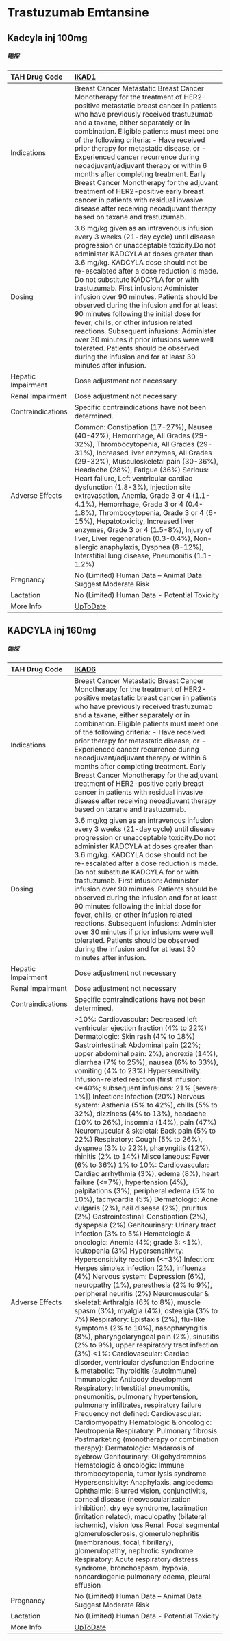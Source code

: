 # Trastuzumab Emtansine

## Kadcyla inj 100mg

##### 臨採

| TAH Drug Code      | [IKAD1](https://www.tahsda.org.tw/drugs/hissearch.php?drug_code=IKAD1)                                                                                                                                                                                                                                                                                                                                                                                                                                                                                                                                                                                                                                                    |
|:-------------------|:--------------------------------------------------------------------------------------------------------------------------------------------------------------------------------------------------------------------------------------------------------------------------------------------------------------------------------------------------------------------------------------------------------------------------------------------------------------------------------------------------------------------------------------------------------------------------------------------------------------------------------------------------------------------------------------------------------------------------|
| Indications        | Breast Cancer Metastatic Breast Cancer Monotherapy for the treatment of HER2-positive metastatic breast cancer in patients who have previously received trastuzumab and a taxane, either separately or in combination. Eligible patients must meet one of the following criteria: - Have received prior therapy for metastatic disease, or - Experienced cancer recurrence during neoadjuvant/adjuvant therapy or within 6 months after completing treatment. Early Breast Cancer Monotherapy for the adjuvant treatment of HER2-positive early breast cancer in patients with residual invasive disease after receiving neoadjuvant therapy based on taxane and trastuzumab.                                             |
| Dosing             | 3.6 mg/kg given as an intravenous infusion every 3 weeks (21-day cycle) until disease progression or unacceptable toxicity.Do not administer KADCYLA at doses greater than 3.6 mg/kg. KADCYLA dose should not be re-escalated after a dose reduction is made. Do not substitute KADCYLA for or with trastuzumab. First infusion: Administer infusion over 90 minutes. Patients should be observed during the infusion and for at least 90 minutes following the initial dose for fever, chills, or other infusion related reactions. Subsequent infusions: Administer over 30 minutes if prior infusions were well tolerated. Patients should be observed during the infusion and for at least 30 minutes after infusion. |
| Hepatic Impairment | Dose adjustment not necessary                                                                                                                                                                                                                                                                                                                                                                                                                                                                                                                                                                                                                                                                                             |
| Renal Impairment   | Dose adjustment not necessary                                                                                                                                                                                                                                                                                                                                                                                                                                                                                                                                                                                                                                                                                             |
| Contraindications  | Specific contraindications have not been determined.                                                                                                                                                                                                                                                                                                                                                                                                                                                                                                                                                                                                                                                                      |
| Adverse Effects    | Common: Constipation (17-27%), Nausea (40-42%), Hemorrhage, All Grades (29-32%), Thrombocytopenia, All Grades (29-31%), Increased liver enzymes, All Grades (29-32%), Musculoskeletal pain (30-36%), Headache (28%), Fatigue (36%) Serious: Heart failure, Left ventricular cardiac dysfunction (1.8-3%), Injection site extravasation, Anemia, Grade 3 or 4 (1.1-4.1%), Hemorrhage, Grade 3 or 4 (0.4-1.8%), Thrombocytopenia, Grade 3 or 4 (6-15%), Hepatotoxicity, Increased liver enzymes, Grade 3 or 4 (1.5-8%), Injury of liver, Liver regeneration (0.3-0.4%), Non-allergic anaphylaxis, Dyspnea (8-12%), Interstitial lung disease, Pneumonitis (1.1-1.2%)                                                        |
| Pregnancy          | No (Limited) Human Data – Animal Data Suggest Moderate Risk                                                                                                                                                                                                                                                                                                                                                                                                                                                                                                                                                                                                                                                               |
| Lactation          | No (Limited) Human Data - Potential Toxicity                                                                                                                                                                                                                                                                                                                                                                                                                                                                                                                                                                                                                                                                              |
| More Info          | [UpToDate](https://www.uptodate.com/contents/trastuzumab-emtansine-drug-information)                                                                                                                                                                                                                                                                                                                                                                                                                                                                                                                                                                                                                                      |

## KADCYLA inj 160mg

##### 臨採

| TAH Drug Code      | [IKAD6](https://www.tahsda.org.tw/drugs/hissearch.php?drug_code=IKAD6)                                                                                                                                                                                                                                                                                                                                                                                                                                                                                                                                                                                                                                                                                                                                                                                                                                                                                                                                                                                                                                                                                                                                                                                                                                                                                                                                                                                                                                                                                                                                                                                                                                                                                                                                                                                                                                                                                                                                                                                                                                                                                                                                                                                                                                                                                                                                                                                                                                                                                                                                                                                                                                                                                     |
|:-------------------|:-----------------------------------------------------------------------------------------------------------------------------------------------------------------------------------------------------------------------------------------------------------------------------------------------------------------------------------------------------------------------------------------------------------------------------------------------------------------------------------------------------------------------------------------------------------------------------------------------------------------------------------------------------------------------------------------------------------------------------------------------------------------------------------------------------------------------------------------------------------------------------------------------------------------------------------------------------------------------------------------------------------------------------------------------------------------------------------------------------------------------------------------------------------------------------------------------------------------------------------------------------------------------------------------------------------------------------------------------------------------------------------------------------------------------------------------------------------------------------------------------------------------------------------------------------------------------------------------------------------------------------------------------------------------------------------------------------------------------------------------------------------------------------------------------------------------------------------------------------------------------------------------------------------------------------------------------------------------------------------------------------------------------------------------------------------------------------------------------------------------------------------------------------------------------------------------------------------------------------------------------------------------------------------------------------------------------------------------------------------------------------------------------------------------------------------------------------------------------------------------------------------------------------------------------------------------------------------------------------------------------------------------------------------------------------------------------------------------------------------------------------------|
| Indications        | Breast Cancer Metastatic Breast Cancer Monotherapy for the treatment of HER2-positive metastatic breast cancer in patients who have previously received trastuzumab and a taxane, either separately or in combination. Eligible patients must meet one of the following criteria: - Have received prior therapy for metastatic disease, or - Experienced cancer recurrence during neoadjuvant/adjuvant therapy or within 6 months after completing treatment. Early Breast Cancer Monotherapy for the adjuvant treatment of HER2-positive early breast cancer in patients with residual invasive disease after receiving neoadjuvant therapy based on taxane and trastuzumab.                                                                                                                                                                                                                                                                                                                                                                                                                                                                                                                                                                                                                                                                                                                                                                                                                                                                                                                                                                                                                                                                                                                                                                                                                                                                                                                                                                                                                                                                                                                                                                                                                                                                                                                                                                                                                                                                                                                                                                                                                                                                              |
| Dosing             | 3.6 mg/kg given as an intravenous infusion every 3 weeks (21-day cycle) until disease progression or unacceptable toxicity.Do not administer KADCYLA at doses greater than 3.6 mg/kg. KADCYLA dose should not be re-escalated after a dose reduction is made. Do not substitute KADCYLA for or with trastuzumab. First infusion: Administer infusion over 90 minutes. Patients should be observed during the infusion and for at least 90 minutes following the initial dose for fever, chills, or other infusion related reactions. Subsequent infusions: Administer over 30 minutes if prior infusions were well tolerated. Patients should be observed during the infusion and for at least 30 minutes after infusion.                                                                                                                                                                                                                                                                                                                                                                                                                                                                                                                                                                                                                                                                                                                                                                                                                                                                                                                                                                                                                                                                                                                                                                                                                                                                                                                                                                                                                                                                                                                                                                                                                                                                                                                                                                                                                                                                                                                                                                                                                                  |
| Hepatic Impairment | Dose adjustment not necessary                                                                                                                                                                                                                                                                                                                                                                                                                                                                                                                                                                                                                                                                                                                                                                                                                                                                                                                                                                                                                                                                                                                                                                                                                                                                                                                                                                                                                                                                                                                                                                                                                                                                                                                                                                                                                                                                                                                                                                                                                                                                                                                                                                                                                                                                                                                                                                                                                                                                                                                                                                                                                                                                                                                              |
| Renal Impairment   | Dose adjustment not necessary                                                                                                                                                                                                                                                                                                                                                                                                                                                                                                                                                                                                                                                                                                                                                                                                                                                                                                                                                                                                                                                                                                                                                                                                                                                                                                                                                                                                                                                                                                                                                                                                                                                                                                                                                                                                                                                                                                                                                                                                                                                                                                                                                                                                                                                                                                                                                                                                                                                                                                                                                                                                                                                                                                                              |
| Contraindications  | Specific contraindications have not been determined.                                                                                                                                                                                                                                                                                                                                                                                                                                                                                                                                                                                                                                                                                                                                                                                                                                                                                                                                                                                                                                                                                                                                                                                                                                                                                                                                                                                                                                                                                                                                                                                                                                                                                                                                                                                                                                                                                                                                                                                                                                                                                                                                                                                                                                                                                                                                                                                                                                                                                                                                                                                                                                                                                                       |
| Adverse Effects    | >10%: Cardiovascular: Decreased left ventricular ejection fraction (4% to 22%) Dermatologic: Skin rash (4% to 18%) Gastrointestinal: Abdominal pain (22%; upper abdominal pain: 2%), anorexia (14%), diarrhea (7% to 25%), nausea (6% to 33%), vomiting (4% to 23%) Hypersensitivity: Infusion-related reaction (first infusion: <=40%; subsequent infusions: 21% [severe: 1%]) Infection: Infection (20%) Nervous system: Asthenia (5% to 42%), chills (5% to 32%), dizziness (4% to 13%), headache (10% to 26%), insomnia (14%), pain (47%) Neuromuscular & skeletal: Back pain (5% to 22%) Respiratory: Cough (5% to 26%), dyspnea (3% to 22%), pharyngitis (12%), rhinitis (2% to 14%) Miscellaneous: Fever (6% to 36%) 1% to 10%: Cardiovascular: Cardiac arrhythmia (3%), edema (8%), heart failure (<=7%), hypertension (4%), palpitations (3%), peripheral edema (5% to 10%), tachycardia (5%) Dermatologic: Acne vulgaris (2%), nail disease (2%), pruritus (2%) Gastrointestinal: Constipation (2%), dyspepsia (2%) Genitourinary: Urinary tract infection (3% to 5%) Hematologic & oncologic: Anemia (4%; grade 3: <1%), leukopenia (3%) Hypersensitivity: Hypersensitivity reaction (<=3%) Infection: Herpes simplex infection (2%), influenza (4%) Nervous system: Depression (6%), neuropathy (1%), paresthesia (2% to 9%), peripheral neuritis (2%) Neuromuscular & skeletal: Arthralgia (6% to 8%), muscle spasm (3%), myalgia (4%), ostealgia (3% to 7%) Respiratory: Epistaxis (2%), flu-like symptoms (2% to 10%), nasopharyngitis (8%), pharyngolaryngeal pain (2%), sinusitis (2% to 9%), upper respiratory tract infection (3%) <1%: Cardiovascular: Cardiac disorder, ventricular dysfunction Endocrine & metabolic: Thyroiditis (autoimmune) Immunologic: Antibody development Respiratory: Interstitial pneumonitis, pneumonitis, pulmonary hypertension, pulmonary infiltrates, respiratory failure Frequency not defined: Cardiovascular: Cardiomyopathy Hematologic & oncologic: Neutropenia Respiratory: Pulmonary fibrosis Postmarketing (monotherapy or combination therapy): Dermatologic: Madarosis of eyebrow Genitourinary: Oligohydramnios Hematologic & oncologic: Immune thrombocytopenia, tumor lysis syndrome Hypersensitivity: Anaphylaxis, angioedema Ophthalmic: Blurred vision, conjunctivitis, corneal disease (neovascularization inhibition), dry eye syndrome, lacrimation (irritation related), maculopathy (bilateral ischemic), vision loss Renal: Focal segmental glomerulosclerosis, glomerulonephritis (membranous, focal, fibrillary), glomerulopathy, nephrotic syndrome Respiratory: Acute respiratory distress syndrome, bronchospasm, hypoxia, noncardiogenic pulmonary edema, pleural effusion |
| Pregnancy          | No (Limited) Human Data – Animal Data Suggest Moderate Risk                                                                                                                                                                                                                                                                                                                                                                                                                                                                                                                                                                                                                                                                                                                                                                                                                                                                                                                                                                                                                                                                                                                                                                                                                                                                                                                                                                                                                                                                                                                                                                                                                                                                                                                                                                                                                                                                                                                                                                                                                                                                                                                                                                                                                                                                                                                                                                                                                                                                                                                                                                                                                                                                                                |
| Lactation          | No (Limited) Human Data - Potential Toxicity                                                                                                                                                                                                                                                                                                                                                                                                                                                                                                                                                                                                                                                                                                                                                                                                                                                                                                                                                                                                                                                                                                                                                                                                                                                                                                                                                                                                                                                                                                                                                                                                                                                                                                                                                                                                                                                                                                                                                                                                                                                                                                                                                                                                                                                                                                                                                                                                                                                                                                                                                                                                                                                                                                               |
| More Info          | [UpToDate](https://www.uptodate.com/contents/trastuzumab-emtansine-drug-information)                                                                                                                                                                                                                                                                                                                                                                                                                                                                                                                                                                                                                                                                                                                                                                                                                                                                                                                                                                                                                                                                                                                                                                                                                                                                                                                                                                                                                                                                                                                                                                                                                                                                                                                                                                                                                                                                                                                                                                                                                                                                                                                                                                                                                                                                                                                                                                                                                                                                                                                                                                                                                                                                       |

